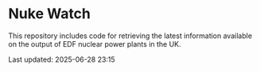 # Nuke Watch

This repository includes code for retrieving the latest information available on the output of EDF nuclear power plants in the UK.

Last updated: 2025-06-28 23:15